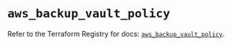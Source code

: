 # `aws_backup_vault_policy`

Refer to the Terraform Registry for docs: [`aws_backup_vault_policy`](https://registry.terraform.io/providers/hashicorp/aws/5.88.0/docs/resources/backup_vault_policy).
